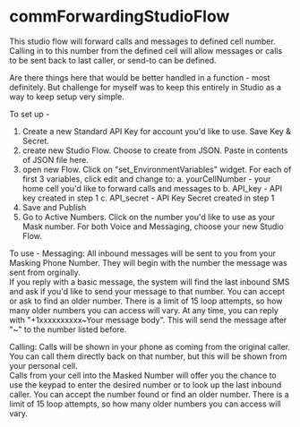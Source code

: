 # commForwardingStudioFlow
This studio flow will forward calls and messages to defined cell number.  Calling in to this number from the defined cell will allow messages or calls to be sent back to last caller, or send-to can be defined.

Are there things here that would be better handled in a function - most definitely.  But challenge for myself was to keep this entirely in Studio as a way to keep setup very simple.  

To set up - 
  1. Create a new Standard API Key for account you'd like to use.  Save Key & Secret.
  2. create new Studio Flow.  Choose to create from JSON.  Paste in contents of JSON file here.
  3. open new Flow.  Click on "set_EnvironmentVariables" widget. For each of first 3 variables, click edit and change to:
     a. yourCellNumber - your home cell you'd like to forward calls and messages to
     b. API_key - API key created in step 1
     c. API_secret - API Key Secret created in step 1
  4. Save and Publish
  5. Go to Active Numbers.  Click on the number you'd like to use as your Mask number.  For both Voice and Messaging, choose your new Studio Flow.

To use - 
Messaging:
All inbound messages will be sent to you from your Masking Phone Number.  They will begin with the number the message was sent from orginally.  
If you reply with a basic message, the system will find the last inbound SMS and ask if you'd like to send your message to that number.  You can accept or ask to find an older number.  There is a limit of 15 loop attempts, so how many older numbers you can access will vary. 
At any time, you can reply with "+1xxxxxxxxxx\~Your message body".  This will send the message after "\~" to the number listed before.  

Calling:
Calls will be shown in your phone as coming from the original caller.  You can call them directly back on that number, but this will be shown from your personal cell.  
Calls from your cell into the Masked Number will offer you the chance to use the keypad to enter the desired number or to look up the last inbound caller.  You can accept the number found or find an older number.  There is a limit of 15 loop attempts, so how many older numbers you can access will vary. 
 
